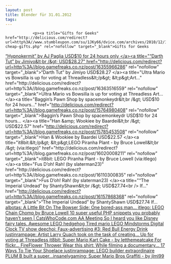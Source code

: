 ```yaml
---
layout: post
title: Blender für 31.01.2012
tags:
---
```



                <p><a title="Gifts for Geeks" href="http://delicious.com/redirect?url=http%3A//www.stumbleupon.com/su/1JKy66/dvice.com/archives/2010/12/11-cheap-gifts.php" rel="nofollow" target="_blank">Gifts for Geeks
</a><a title="“Hypnokermit” by AJ Paglia&lt;br /&gt;
USD$10 for 24 hours only" href="http://delicious.com/redirect?url=http%3A//blog.gamefreaks.co.nz/post/16420317059" rel="nofollow" target="_blank">“Hypnokermit” by AJ Paglia USD$10 for 24 hours only
</a><a title="“Darth Tut” by Jimiyo&lt;br /&gt;
USD$28.27" href="http://delicious.com/redirect?url=http%3A//blog.gamefreaks.co.nz/post/16355966286" rel="nofollow" target="_blank">“Darth Tut” by Jimiyo USD$28.27
</a><a title="Ultra Mario vs Bowsilla is up for voting at Threadless&lt;/p&gt;
&lt;p&gt;Art..." href="http://delicious.com/redirect?url=http%3A//blog.gamefreaks.co.nz/post/16363516559" rel="nofollow" target="_blank">Ultra Mario vs Bowsilla is up for voting at Threadless Art...
</a><a title="Baggin’s Pawn Shop by spacemonkeydr&lt;br /&gt;
USD$10 for 24 hours..." href="http://delicious.com/redirect?url=http%3A//blog.gamefreaks.co.nz/post/15764980408" rel="nofollow" target="_blank">Baggin’s Pawn Shop by spacemonkeydr USD$10 for 24 hours...
</a><a title="Han &amp; Wookiee by Baardei&lt;br /&gt;
USD$22.57" href="http://delicious.com/redirect?url=http%3A//blog.gamefreaks.co.nz/post/15785453508" rel="nofollow" target="_blank">Han &amp; Wookiee by Baardei USD$22.57
</a><a title="it8bit:&lt;/p&gt;
&lt;p&gt;LEGO Piranha Plant  - by Bruce Lowell&lt;br /&gt;
(via:itlego)" href="http://delicious.com/redirect?url=http%3A//blog.gamefreaks.co.nz/post/16020008211" rel="nofollow" target="_blank">it8bit: LEGO Piranha Plant  - by Bruce Lowell (via:itlego)
</a><a title="Fus D’oh! Rah! (by slaterman23)" href="http://delicious.com/redirect?url=http%3A//blog.gamefreaks.co.nz/post/16110300835" rel="nofollow" target="_blank">Fus D’oh! Rah! (by slaterman23)
</a><a title="“The Imperial Undead” by ShantyShawn&lt;br /&gt;
USD$27.74&lt;br /&gt;
If..." href="http://delicious.com/redirect?url=http%3A//blog.gamefreaks.co.nz/post/16157868368" rel="nofollow" target="_blank">“The Imperial Undead” by ShantyShawn USD$27.74 If...
</a><a title="albotas:&lt;/p&gt;
&lt;p&gt;A Little Bit On The Bowser Side: One bored-ass man..." href="http://delicious.com/redirect?url=http%3A//blog.gamefreaks.co.nz/post/16179014666" rel="nofollow" target="_blank">albotas: A Little Bit On The Bowser Side: One bored-ass man...
</a><a title="itlego:&lt;/p&gt;
&lt;p&gt;LEGO Chain Chomp by Bruce Lowell" href="http://delicious.com/redirect?url=http%3A//blog.gamefreaks.co.nz/post/16316978711" rel="nofollow" target="_blank">itlego: LEGO Chain Chomp by Bruce Lowell
</a><a title="10 super useful PHP snippets you probably haven’t seen | CatsWhoCode.com" href="http://delicious.com/redirect?url=http%3A//www.catswhocode.com/blog/10-super-useful-php-snippets-you-probably-havent-seen" rel="nofollow" target="_blank">10 super useful PHP snippets you probably haven’t seen | CatsWhoCode.com
</a><a title="AA Meeting" href="http://delicious.com/redirect?url=http%3A//feedproxy.google.com/%7Er/9gag/%7E3/208G48YQz8E/1867453" rel="nofollow" target="_blank">AA Meeting
</a><a title="So I heard you like Disney fairy tales." href="http://delicious.com/redirect?url=http%3A//feedproxy.google.com/%7Er/9gag/%7E3/k26MSxrQGw4/1854390" rel="nofollow" target="_blank">So I heard you like Disney fairy tales.
</a><a title="Awesome LEGO hedgehog" href="http://delicious.com/redirect?url=http%3A//feedproxy.google.com/%7Er/9gag/%7E3/2j6EPbDmEOc/498090" rel="nofollow" target="_blank">Awesome LEGO hedgehog
</a><a title="Tired mario" href="http://delicious.com/redirect?url=http%3A//feedproxy.google.com/%7Er/9gag/%7E3/F-bmxL8_ug0/444164" rel="nofollow" target="_blank">Tired mario
</a><a title="LEGO Mindstorms Digital Clock" href="http://delicious.com/redirect?url=http%3A//feedproxy.google.com/%7Er/9gag/%7E3/xsBTyaoksCA/436234" rel="nofollow" target="_blank">LEGO Mindstorms Digital Clock
</a><a title="TV show" href="http://delicious.com/redirect?url=http%3A//feedproxy.google.com/%7Er/9gag/%7E3/MYACtwsM2vw/375797" rel="nofollow" target="_blank">TV show
</a><a title="deechoi:&lt;/p&gt;
&lt;p&gt;Faux-advertising #3: Red Bull Energy Drink" href="http://delicious.com/redirect?url=http%3A//blog.gamefreaks.co.nz/post/11390065352" rel="nofollow" target="_blank">deechoi: Faux-advertising #3: Red Bull Energy Drink
</a><a title="justinrampage:&lt;/p&gt;
&lt;p&gt;Artist Larry Quach took on the task of creating..." href="http://delicious.com/redirect?url=http%3A//blog.gamefreaks.co.nz/post/11402888408" rel="nofollow" target="_blank">justinrampage: Artist Larry Quach took on the task of creating...
</a><a title="Up for voting at Threadless" href="http://delicious.com/redirect?url=http%3A//blog.gamefreaks.co.nz/post/11408788735" rel="nofollow" target="_blank">Up for voting at Threadless
</a><a title="it8bit:&lt;/p&gt;
&lt;p&gt;Super Mario Kart Cake  - by letthemeatcake&lt;br /&gt;
For flickr..." href="http://delicious.com/redirect?url=http%3A//blog.gamefreaks.co.nz/post/11188323191" rel="nofollow" target="_blank">it8bit: Super Mario Kart Cake  - by letthemeatcake For flickr...
</a><a title="FireFlower Thrower&lt;br /&gt;
Wear this shirt: While filming a documentary..." href="http://delicious.com/redirect?url=http%3A//blog.gamefreaks.co.nz/post/11037862706" rel="nofollow" target="_blank">FireFlower Thrower Wear this shirt: While filming a documentary...
</a><a title="17 Ways To Tie Your Shoelace" href="http://delicious.com/redirect?url=http%3A//feedproxy.google.com/%7Er/9gag/%7E3/54QcalsuGFk/314054" rel="nofollow" target="_blank">17 Ways To Tie Your Shoelace
</a><a title="justinrampage:&lt;/p&gt;
&lt;p&gt;LEGO builder extraordinaire PLUM B built a super..." href="http://delicious.com/redirect?url=http%3A//blog.gamefreaks.co.nz/post/10863261747" rel="nofollow" target="_blank">justinrampage: LEGO builder extraordinaire PLUM B built a super...</a><a title="insanelygaming:  Super Mario Bros Graffiti - by jlml99" href="http://delicious.com/redirect?url=http%3A//blog.gamefreaks.co.nz/post/10716638103" rel="nofollow" target="_blank">insanelygaming: Super Mario Bros Graffiti - by jlml99</a></p>
